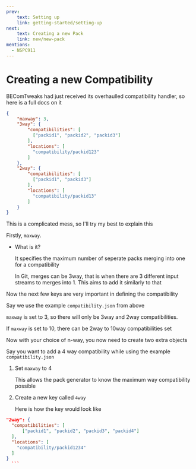 ```yaml
---
prev:
    text: Setting up
    link: getting-started/setting-up
next:
    text: Creating a new Pack
    link: new/new-pack
mentions:
  - NSPC911
---
```

# Creating a new Compatibility

BEComTweaks had just received its overhaulled compatibility handler, so here is a full docs on it
```json [./jsons/packs/compatibility.json]
{
	"maxway": 3,
	"3way": {
		"compatibilities": [
		  ["packid1", "packid2", "packid3"]
		],
		"locations": [
		  "compatibility/packid123"
		]
	},
	"2way": {
		"compatibilities": [
		  ["packid1", "packid3"]
		],
		"locations": [
		  "compatibility/packid13"
		]
	}
}
```
This is a complicated mess, so I'll try my best to explain this

Firstly, `maxway`.
- What is it?

  It specifies the maximum number of seperate packs merging into one for a compatibility
  
  In Git, merges can be 3way, that is when there are 3 different input streams to merges into 1. This aims to add it similarly to that

Now the next few keys are very important in defining the compatibility

Say we use the example `compatibility.json` from above

`maxway` is set to 3, so there will only be 3way and 2way compatibilities.

If `maxway` is set to 10, there can be 2way to 10way compatibilities set

Now with your choice of n-way, you now need to create two extra objects

Say you want to add a 4 way compatibility while using the example `compatibility.json`

1. Set `maxway` to 4
   
   This allows the pack generator to know the maximum way compatibility possible

2. Create a new key called `4way`

   Here is how the key would look like
  ```json [jsons/packs/compatibility.json]
"2way": {
	"compatibilities": [
		["packid1", "packid2", "packid3", "packid4"]
	],
	"locations": [
	  "compatibility/packid1234"
	]
}
	```